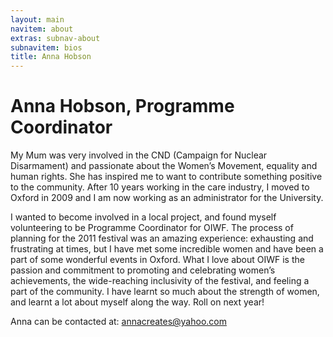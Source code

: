 ```yaml
---
layout: main
navitem: about
extras: subnav-about
subnavitem: bios
title: Anna Hobson
---
```


# Anna Hobson, Programme Coordinator

My Mum was very involved in the CND (Campaign for Nuclear Disarmament) and passionate about the Women’s Movement, equality and human rights. She has inspired me to want to contribute something positive to the community. After 10 years working in the care industry, I moved to Oxford in 2009 and I am now working as an administrator for the University.

I wanted to become involved in a local project, and found myself volunteering to be Programme Coordinator for OIWF. The process of planning for the 2011 festival was an amazing experience: exhausting and frustrating at times, but I have met some incredible women and have been a part of some wonderful events in Oxford.  What I love about OIWF is the passion and commitment to promoting and celebrating women’s achievements, the wide-reaching inclusivity of the festival, and feeling a part of the community.  I have learnt so much about the strength of women, and learnt a lot about myself along the way. Roll on next year!

Anna can be contacted at: [annacreates@yahoo.com](mailto:annacreates@yahoo.com)
